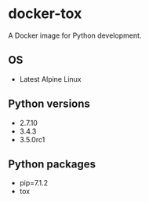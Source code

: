# docker-tox

A Docker image for Python development.

## OS

* Latest Alpine Linux

## Python versions

* 2.7.10
* 3.4.3
* 3.5.0rc1

## Python packages

* pip=7.1.2
* tox
